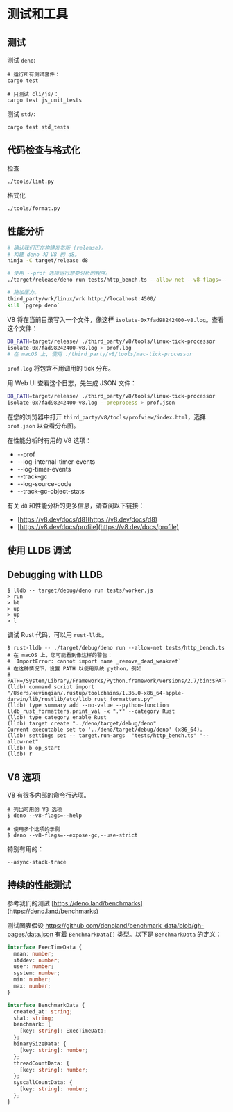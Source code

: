 # 测试和工具

## 测试

测试 `deno`:

```shell
# 运行所有测试套件：
cargo test

# 只测试 cli/js/：
cargo test js_unit_tests
```

测试 `std/`:

```shell
cargo test std_tests
```

## 代码检查与格式化

检查

```shell
./tools/lint.py
```

格式化

```shell
./tools/format.py
```

## 性能分析

```sh
# 确认我们正在构建发布版 (release)。
# 构建 deno 和 V8 的 d8。
ninja -C target/release d8

# 使用 --prof 选项运行想要分析的程序。
./target/release/deno run tests/http_bench.ts --allow-net --v8-flags=--prof &

# 施加压力。
third_party/wrk/linux/wrk http://localhost:4500/
kill `pgrep deno`
```

V8 将在当前目录写入一个文件，像这样 `isolate-0x7fad98242400-v8.log`。查看这个文件：

```sh
D8_PATH=target/release/ ./third_party/v8/tools/linux-tick-processor
isolate-0x7fad98242400-v8.log > prof.log
# 在 macOS 上, 使用 ./third_party/v8/tools/mac-tick-processor
```

`prof.log` 将包含不用调用的 tick 分布。

用 Web UI 查看这个日志，先生成 JSON 文件：

```sh
D8_PATH=target/release/ ./third_party/v8/tools/linux-tick-processor
isolate-0x7fad98242400-v8.log --preprocess > prof.json
```

在您的浏览器中打开 `third_party/v8/tools/profview/index.html`，选择 `prof.json` 以查看分布图。

在性能分析时有用的 V8 选项：

- --prof
- --log-internal-timer-events
- --log-timer-events
- --track-gc
- --log-source-code
- --track-gc-object-stats

有关 `d8` 和性能分析的更多信息，请查阅以下链接：

- [https://v8.dev/docs/d8](https://v8.dev/docs/d8)
- [https://v8.dev/docs/profile](https://v8.dev/docs/profile)

## 使用 LLDB 调试

## Debugging with LLDB

```shell
$ lldb -- target/debug/deno run tests/worker.js
> run
> bt
> up
> up
> l
```

调试 Rust 代码，可以用 `rust-lldb`。

```shell
$ rust-lldb -- ./target/debug/deno run --allow-net tests/http_bench.ts
# 在 macOS 上，您可能看到像这样的警告：
# `ImportError: cannot import name _remove_dead_weakref`
# 在这种情况下，设置 PATH 以使用系统 python，例如
# PATH=/System/Library/Frameworks/Python.framework/Versions/2.7/bin:$PATH
(lldb) command script import "/Users/kevinqian/.rustup/toolchains/1.36.0-x86_64-apple-darwin/lib/rustlib/etc/lldb_rust_formatters.py"
(lldb) type summary add --no-value --python-function lldb_rust_formatters.print_val -x ".*" --category Rust
(lldb) type category enable Rust
(lldb) target create "../deno/target/debug/deno"
Current executable set to '../deno/target/debug/deno' (x86_64).
(lldb) settings set -- target.run-args  "tests/http_bench.ts" "--allow-net"
(lldb) b op_start
(lldb) r
```

## V8 选项

V8 有很多内部的命令行选项。

```shell
# 列出可用的 V8 选项
$ deno --v8-flags=--help

# 使用多个选项的示例
$ deno --v8-flags=--expose-gc,--use-strict
```

特别有用的：

```
--async-stack-trace
```

## 持续的性能测试

参考我们的测试 [https://deno.land/benchmarks](https://deno.land/benchmarks)

测试图表假设 <https://github.com/denoland/benchmark_data/blob/gh-pages/data.json> 有着 `BenchmarkData[]` 类型。以下是 `BenchmarkData` 的定义：

```ts
interface ExecTimeData {
  mean: number;
  stddev: number;
  user: number;
  system: number;
  min: number;
  max: number;
}

interface BenchmarkData {
  created_at: string;
  sha1: string;
  benchmark: {
    [key: string]: ExecTimeData;
  };
  binarySizeData: {
    [key: string]: number;
  };
  threadCountData: {
    [key: string]: number;
  };
  syscallCountData: {
    [key: string]: number;
  };
}
```
